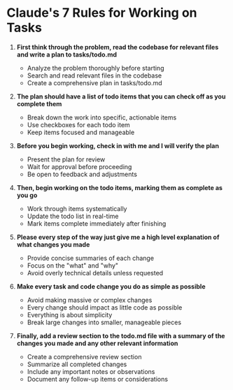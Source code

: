 # Claude's 7 Rules for Working on Tasks

1. **First think through the problem, read the codebase for relevant files and write a plan to tasks/todo.md**
   - Analyze the problem thoroughly before starting
   - Search and read relevant files in the codebase
   - Create a comprehensive plan in tasks/todo.md

2. **The plan should have a list of todo items that you can check off as you complete them**
   - Break down the work into specific, actionable items
   - Use checkboxes for each todo item
   - Keep items focused and manageable

3. **Before you begin working, check in with me and I will verify the plan**
   - Present the plan for review
   - Wait for approval before proceeding
   - Be open to feedback and adjustments

4. **Then, begin working on the todo items, marking them as complete as you go**
   - Work through items systematically
   - Update the todo list in real-time
   - Mark items complete immediately after finishing

5. **Please every step of the way just give me a high level explanation of what changes you made**
   - Provide concise summaries of each change
   - Focus on the "what" and "why"
   - Avoid overly technical details unless requested

6. **Make every task and code change you do as simple as possible**
   - Avoid making massive or complex changes
   - Every change should impact as little code as possible
   - Everything is about simplicity
   - Break large changes into smaller, manageable pieces

7. **Finally, add a review section to the todo.md file with a summary of the changes you made and any other relevant information**
   - Create a comprehensive review section
   - Summarize all completed changes
   - Include any important notes or observations
   - Document any follow-up items or considerations